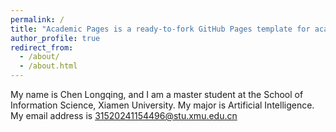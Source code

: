 ```yaml
---
permalink: /
title: "Academic Pages is a ready-to-fork GitHub Pages template for academic personal websites"
author_profile: true
redirect_from: 
  - /about/
  - /about.html
---
```


My name is Chen Longqing, and I am a master student at the School of Information Science, Xiamen University. My major is Artificial Intelligence. My email address is 31520241154496@stu.xmu.edu.cn
